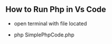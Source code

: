 How to Run Php in Vs Code
---------------------------

   - open terminal with file located

   - php SimplePhpCode.php